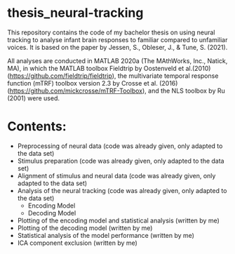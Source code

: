 # thesis_neural-tracking

This repository contains the code of my bachelor thesis on using neural tracking to analyse infant brain responses to familiar compared to unfamiliar voices. It is based on the paper by Jessen, S., Obleser, J., & Tune, S. (2021).

All analyses are conducted in MATLAB 2020a (The MAthWorks, Inc., Natick, MA), in which the MATLAB toolbox Fieldtrip by Oostenveld et al.(2010) (https://github.com/fieldtrip/fieldtrip), the multivariate temporal response function (mTRF) toolbox version 2.3 by Crosse et al. (2016) (https://github.com/mickcrosse/mTRF-Toolbox), and the NLS toolbox by Ru (2001) were used. 

# Contents:
- Preprocessing of neural data (code was already given, only adapted to the data set)
- Stimulus preparation (code was already given, only adapted to the data set)
- Alignment of stimulus and neural data (code was already given, only adapted to the data set)
- Analysis of the neural tracking (code was already given, only adapted to the data set)
    - Encoding Model
    - Decoding Model
- Plotting of the encoding model and statistical analysis (written by me)
- Plotting of the decoding model (written by me)
- Statistical analysis of the model performance (written by me)
- ICA component exclusion (written by me)

